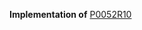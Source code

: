 **Implementation of** [P0052R10](http://www.open-std.org/jtc1/sc22/wg21/docs/papers/2019/p0052r10.pdf)